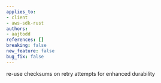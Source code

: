 ```yaml
---
applies_to:
- client
- aws-sdk-rust
authors:
- aajtodd
references: []
breaking: false
new_feature: false
bug_fix: false
---
```

re-use checksums on retry attempts for enhanced durability
